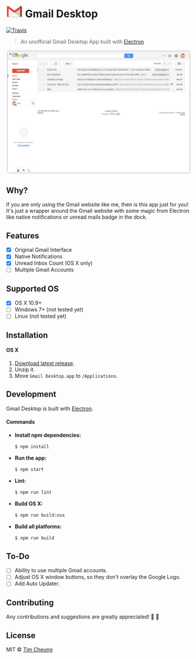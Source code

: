 # <img src=".github/gmail-logo.png" width="45"> Gmail Desktop

[![Travis](https://img.shields.io/travis/timche/gmail-desktop.svg?branch=master&maxAge=2592000&style=flat-square)](https://travis-ci.org/timche/gmail-desktop)

> An unofficial Gmail Desktop App built with [Electron](https://github.com/electron/electron)

![Gmail Desktop Screenshot](.github/screenshot.png)

## Why?
If you are only using the Gmail website like me, then is this app just for you! It's just a wrapper around the Gmail website with some magic from Electron like native notifications or unread mails badge in the dock.

## Features
- [x] Original Gmail Interface
- [x] Native Notifications
- [x] Unread Inbox Count (OS X only)
- [ ] Multiple Gmail Accounts

## Supported OS
- [x] OS X 10.9+
- [ ] Windows 7+ (not tested yet)
- [ ] Linux (not tested yet)

## Installation

#### OS X
1. [Download latest release](https://github.com/timche/gmail-desktop/releases).
1. Unzip it.
1. Move `Gmail Desktop.app` to `/Applications`.

## Development
Gmail Desktop is built with [Electron](https://github.com/electron/electron).

#### Commands
- **Install npm dependencies:**

  ```bash
  $ npm install
  ```

- **Run the app:**

  ```bash
  $ npm start
  ```

- **Lint:**

  ```bash
  $ npm run lint
  ```

- **Build OS X:**

  ```bash
  $ npm run build:osx
  ```

- **Build all platforms:**

  ```bash
  $ npm run build
  ```

## To-Do
- [ ] Ability to use multiple Gmail accounts.
- [ ] Adjust OS X window buttons, so they don't overlay the Google Logo.
- [ ] Add Auto Updater.

## Contributing
Any contributions and suggestions are greatly appreciated! 🤗 🎉

## License
MIT © [Tim Cheung](https://github.com/timche)
